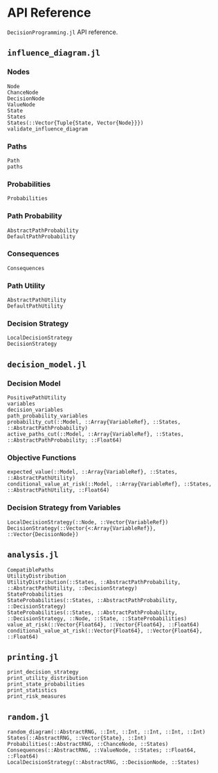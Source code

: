 # API Reference
`DecisionProgramming.jl` API reference.

## `influence_diagram.jl`
### Nodes
```@docs
Node
ChanceNode
DecisionNode
ValueNode
State
States
States(::Vector{Tuple{State, Vector{Node}}})
validate_influence_diagram
```

### Paths
```@docs
Path
paths
```

### Probabilities
```@docs
Probabilities
```

### Path Probability
```@docs
AbstractPathProbability
DefaultPathProbability
```

### Consequences
```@docs
Consequences
```

### Path Utility
```@docs
AbstractPathUtility
DefaultPathUtility
```

### Decision Strategy
```@docs
LocalDecisionStrategy
DecisionStrategy
```


## `decision_model.jl`
### Decision Model
```@docs
PositivePathUtility
variables
decision_variables
path_probability_variables
probability_cut(::Model, ::Array{VariableRef}, ::States, ::AbstractPathProbability)
active_paths_cut(::Model, ::Array{VariableRef}, ::States, ::AbstractPathProbability; ::Float64)
```

### Objective Functions
```@docs
expected_value(::Model, ::Array{VariableRef}, ::States, ::AbstractPathUtility)
conditional_value_at_risk(::Model, ::Array{VariableRef}, ::States, ::AbstractPathUtility, ::Float64)
```

### Decision Strategy from Variables
```@docs
LocalDecisionStrategy(::Node, ::Vector{VariableRef})
DecisionStrategy(::Vector{<:Array{VariableRef}}, ::Vector{DecisionNode})
```

## `analysis.jl`
```@docs
CompatiblePaths
UtilityDistribution
UtilityDistribution(::States, ::AbstractPathProbability, ::AbstractPathUtility, ::DecisionStrategy)
StateProbabilities
StateProbabilities(::States, ::AbstractPathProbability, ::DecisionStrategy)
StateProbabilities(::States, ::AbstractPathProbability, ::DecisionStrategy, ::Node, ::State, ::StateProbabilities)
value_at_risk(::Vector{Float64}, ::Vector{Float64}, ::Float64)
conditional_value_at_risk(::Vector{Float64}, ::Vector{Float64}, ::Float64)
```

## `printing.jl`
```@docs
print_decision_strategy
print_utility_distribution
print_state_probabilities
print_statistics
print_risk_measures
```

## `random.jl`
```@docs
random_diagram(::AbstractRNG, ::Int, ::Int, ::Int, ::Int, ::Int)
States(::AbstractRNG, ::Vector{State}, ::Int)
Probabilities(::AbstractRNG, ::ChanceNode, ::States)
Consequences(::AbstractRNG, ::ValueNode, ::States; ::Float64, ::Float64)
LocalDecisionStrategy(::AbstractRNG, ::DecisionNode, ::States)
```
